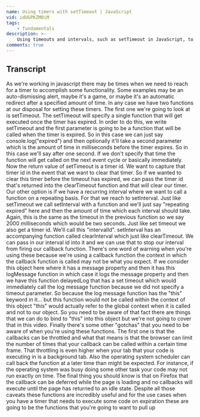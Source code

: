 ```yaml
---
name: Using timers with setTimeout | JavaScript
vid: idUGPKZM0iM
tags:
    - fundamentals
description: >-
    Using timeouts and intervals, such as setTimeout in JavaScript, to execute code on timer expiration.
comments: true
---
```


## Transcript

As we're working in javascript there may be times when we need to reach for a timer to accomplish some functionality. Some examples may be an auto-dismissing alert, maybe it's a game, or maybe it's an automatic redirect after a specified amount of time. In any case we have two functions at our disposal for setting these timers. The first one we're going to look at is setTimeout. The setTimeout
will specify a single function that will get executed once the timer has expired. In order to do this, we write setTimeout and the first parameter is going to be a function that will be called when the timer is expired. So in this case we can just say console.log("expired") and then optionally it'll take a second parameter which is the amount of time in milliseconds before the timer expires. So in this case we'll say after one second. If we don't specify that time the function will get called on the next event cycle or basically immediately. Now the return value of setTimeout is a timer id. We want to capture that timer id in the event that we want to clear that timer. So if we wanted to clear this timer before the timeout has expired,  we can pass the timer id that's returned into the clearTimeout function and that will clear our timer. Our other option is if we have a recurring interval where we want to call a function on a repeating basis. For that we reach to setInterval. Just like setTimeout we call setInterval with a function and we'll just say "repeating expired" here and then the amount of time which each interval should take. Again, this is the same as the timeout in the previous function so we say 2000 milliseconds which would be two seconds. Just like set timeout we also get a timer id. We'll call this "intervalId". setInterval has an accompanying function called clearInterval which just like clearTimeout. We can pass in our interval id into it and we can use that to stop our interval from firing our callback function. There's one word of warning when you're using these because we're using a callback function the context in which the callback function is called may not be what you expect. If we consider this object here where it has a message property and then it has this logMessage function in which case it logs the message property and then we have this function delayedLog that has a set timeout which would immediately call the log message function because we did not specify a timeout parameter. So because the log message function has the "this" keyword in it... but this function would not be called within the context of this object "this" would actually refer to the global context when it is called and not to our object. So you need to be aware of that fact there are things that we can do to bind to "this" into this object but we're not going to cover that in this video. Finally there's some other "gotchas" that you need to be aware of when you're using these functions. The first one is that the callbacks can be throttled and what that means is that the browser can limit the number of times that your callback can be called within a certain time frame. That throttling is even higher when your tab that your code is executing in is a background tab. Also the operating system scheduler can call back the function at a later time than might be expected. For instance, if the operating system was busy doing some other task your code may not run exactly on time. The final thing you should know is that on Firefox that the callback can be deferred while the page is loading and no callbacks will execute until the page has returned to an idle state. Despite all those caveats these functions are incredibly useful and for the use cases when you have a timer that needs to execute some code on expiration these are going to be the functions that you're going to want to pull up